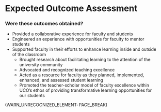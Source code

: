 # Expected Outcome Assessment

### Were these outcomes obtained?

* Provided a collaborative experience for faculty and students
* Engineered an experience with opportunities for faculty to mentor students
 * Supported faculty in their efforts to enhance learning inside and outside of the classroom
   * Brought research about facilitating learning to the attention of the university community
   * Advocated and recognized teaching excellence
   * Acted as a resource for faculty as they planned, implemented, enhanced, and assessed student learning
   * Promoted the teacher-scholar model of faculty excellence within UCO’s ethos of providing transformative learning opportunities for our students

(WARN_UNRECOGNIZED_ELEMENT: PAGE_BREAK)